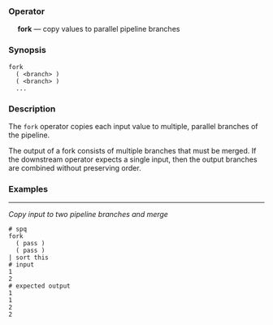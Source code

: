 ### Operator

&emsp; **fork** &mdash; copy values to parallel pipeline branches

### Synopsis

```
fork
  ( <branch> )
  ( <branch> )
  ...
```
### Description

The `fork` operator copies each input value to multiple, parallel branches of
the pipeline.

The output of a fork consists of multiple branches that must be merged.
If the downstream operator expects a single input, then the output branches are
combined without preserving order.

### Examples

---

_Copy input to two pipeline branches and merge_
```mdtest-spq
# spq
fork
  ( pass )
  ( pass )
| sort this
# input
1
2
# expected output
1
1
2
2
```
